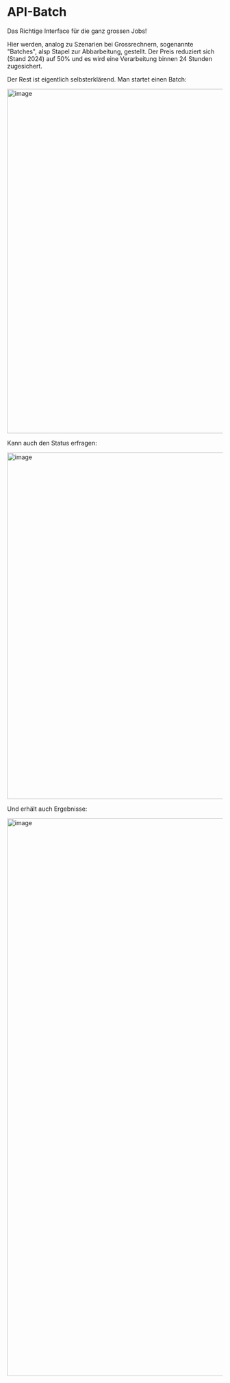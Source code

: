 # API-Batch

Das Richtige Interface für die ganz grossen Jobs!

Hier werden, analog zu Szenarien bei Grossrechnern, sogenannte "Batches", alsp Stapel zur Abbarbeitung, gestellt.
Der Preis reduziert sich (Stand 2024) auf 50% und es wird eine Verarbeitung binnen 24 Stunden zugesichert.

Der Rest ist eigentlich selbsterklärend.
Man startet einen Batch:

<img width="804" alt="image" src="https://github.com/user-attachments/assets/cbe8f0f8-a19c-49ac-9089-9e815babba6c">

Kann auch den Status erfragen:

<img width="809" alt="image" src="https://github.com/user-attachments/assets/65e45783-5807-414a-bf95-ba0270bf413b">

Und erhält auch Ergebnisse:

<img width="1302" alt="image" src="https://github.com/user-attachments/assets/2da85b26-e155-4b1f-9187-38682824b5c3">

